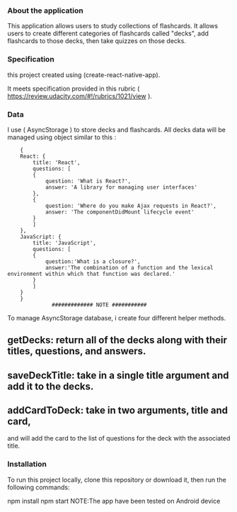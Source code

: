  ### About the application
This application allows users to study collections of flashcards.
 It allows users to create different categories of flashcards called "decks",
  add flashcards to those decks, then take quizzes on those decks.

 ### Specification
this project created using (create-react-native-app). 

It meets specification provided in this rubric ( https://review.udacity.com/#!/rubrics/1021/view ).

 ### Data
I use ( AsyncStorage ) to store decks and flashcards.
 All decks data will be managed using object similar to this : 

        {
        React: {
            title: 'React',
            questions: [
            {
                question: 'What is React?',
                answer: 'A library for managing user interfaces'
            },
            {
                question: 'Where do you make Ajax requests in React?',
                answer: 'The componentDidMount lifecycle event'
            }
            ]
        },
        JavaScript: {
            title: 'JavaScript',
            questions: [
            {
                question:'What is a closure?',
                answer:'The combination of a function and the lexical environment within which that function was declared.'
            }
            ]
        }
        }
                  ############# NOTE ###########
To manage  AsyncStorage database, i create four different helper methods.

## getDecks: return all of the decks along with their titles, questions, and answers.
## saveDeckTitle: take in a single title argument and add it to the decks.
## addCardToDeck: take in two arguments, title and card, 
and will add the card to the list of questions for the deck with the associated title.

### Installation 
To run this project locally, clone this repository or download it, then run the following commands:

 npm install 
 npm start 
NOTE:The app have been tested on Android device